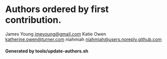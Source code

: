 # Authors ordered by first contribution.

James Young <jmeyoung@gmail.com>
Katie Owen <katherine.owen@turner.com>
niahmiah <niahmiah@users.noreply.github.com>

#### Generated by tools/update-authors.sh
